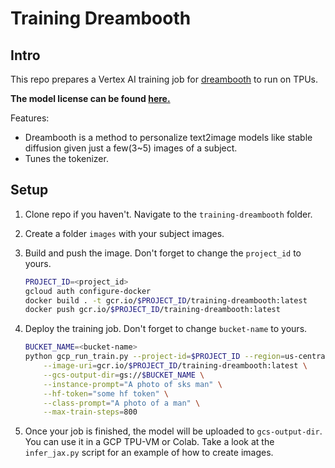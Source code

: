 # Training Dreambooth

## Intro

This repo prepares a Vertex AI training job for [dreambooth](https://github.com/huggingface/diffusers/tree/main/examples/dreambooth) to run on TPUs.

**The model license can be found [here.](https://github.com/CompVis/stable-diffusion/blob/main/LICENSE)**

Features:
- Dreambooth is a method to personalize text2image models like stable diffusion given just a few(3~5) images of a subject.
- Tunes the tokenizer.

## Setup

1. Clone repo if you haven't. Navigate to the `training-dreambooth` folder.
1. Create a folder `images` with your subject images.
1. Build and push the image. Don't forget to change the `project_id` to yours.

    ```bash
    PROJECT_ID=<project_id>
    gcloud auth configure-docker
    docker build . -t gcr.io/$PROJECT_ID/training-dreambooth:latest
    docker push gcr.io/$PROJECT_ID/training-dreambooth:latest
    ```

1. Deploy the training job. Don't forget to change `bucket-name` to yours.

    ```bash
    BUCKET_NAME=<bucket-name>
    python gcp_run_train.py --project-id=$PROJECT_ID --region=us-central1 \
        --image-uri=gcr.io/$PROJECT_ID/training-dreambooth:latest \
        --gcs-output-dir=gs://$BUCKET_NAME \
        --instance-prompt="A photo of sks man" \
        --hf-token="some hf token" \
        --class-prompt="A photo of a man" \
        --max-train-steps=800
    ```
    
1. Once your job is finished, the model will be uploaded to `gcs-output-dir`. You can use it in a GCP TPU-VM or Colab. Take a look at the `infer_jax.py` script for an example of how to create images.